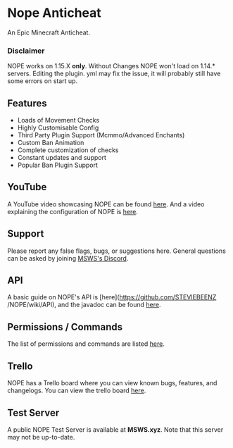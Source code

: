 # Nope Anticheat

An Epic Minecraft Anticheat.

### Disclaimer

NOPE works on 1.15.X **only**. Without Changes NOPE won't load on 1.14.\*
servers. Editing the plugin. yml may fix the issue, it will probably still have
some errors on start up.

## Features

- Loads of Movement Checks
- Highly Customisable Config
- Third Party Plugin Support (Mcmmo/Advanced Enchants)
- Custom Ban Animation
- Complete customization of checks
- Constant updates and support
- Popular Ban Plugin Support

## YouTube

A YouTube video showcasing NOPE can be found
[here](https://www.youtube.com/watch?v=QNumBz-Phwg). And a video explaining the
configuration of NOPE is [here](https://www.youtube.com/watch?v=XVuXKsJEAkQ).

## Support

Please report any false flags, bugs, or suggestions here. General questions can
be asked by joining [MSWS's Discord](https://nope.msws.xyz/discord).

## API

A basic guide on NOPE's API is \[here\](https://github.com/STEVIEBEENZ
/NOPE/wiki/API), and the javadoc can be found [here](http://docs.msws.xyz).

## Permissions / Commands

The list of permissions and commands are listed
[here](https://github.com/STEVIEBEENZ/NOPE/wiki/Permissions).

## Trello

NOPE has a Trello board where you can view known bugs, features, and changelogs.
You can view the trello board [here](https://nope.msws.xyz/trello).

## Test Server

A public NOPE Test Server is available at **MSWS.xyz**. Note that this server
may not be up-to-date.
